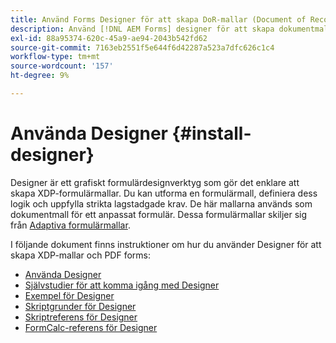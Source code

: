 ```yaml
---
title: Använd Forms Designer för att skapa DoR-mallar (Document of Record) och formulärfragment
description: Använd [!DNL AEM Forms] designer för att skapa dokumentmallar.
exl-id: 88a95374-620c-45a9-ae94-2043b542fd62
source-git-commit: 7163eb2551f5e644f6d42287a523a7dfc626c1c4
workflow-type: tm+mt
source-wordcount: '157'
ht-degree: 9%

---
```


# Använda Designer {#install-designer}

Designer är ett grafiskt formulärdesignverktyg som gör det enklare att skapa XDP-formulärmallar. Du kan utforma en formulärmall, definiera dess logik och uppfylla strikta lagstadgade krav. De här mallarna används som dokumentmall för ett anpassat formulär. Dessa formulärmallar skiljer sig från [Adaptiva formulärmallar](template-editor.md).

I följande dokument finns instruktioner om hur du använder Designer för att skapa XDP-mallar och PDF forms:

+ [Använda Designer](assets/using-designer-cs.pdf)
+ [Självstudier för att komma igång med Designer ](https://helpx.adobe.com/content/dam/help/en/experience-manager/6-5/forms/pdf/designer-quickstart.pdf)
+ [Exempel för Designer ](https://helpx.adobe.com/content/dam/help/en/experience-manager/6-5/forms/pdf/designer-samples.pdf)
+ [Skriptgrunder för Designer ](https://helpx.adobe.com/content/dam/help/en/experience-manager/6-5/forms/pdf/scripting-basics.pdf)
+ [Skriptreferens för Designer ](https://helpx.adobe.com/content/dam/help/en/experience-manager/6-5/forms/pdf/scripting-reference.pdf)
+ [FormCalc-referens för Designer ](https://helpx.adobe.com/content/dam/help/en/experience-manager/6-5/forms/pdf/formcalc-reference.pdf)
